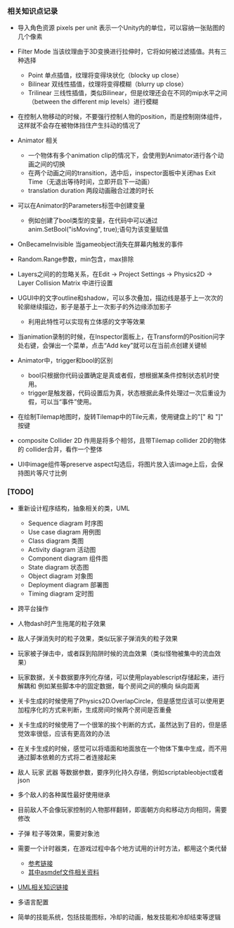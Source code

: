 ﻿### 相关知识点记录
- 导入角色资源
pixels per unit 表示一个Unity内的单位，可以容纳一张贴图的几个像素

- Filter Mode 当该纹理由于3D变换进行拉伸时，它将如何被过滤插值。共有三种选择
	- Point 单点插值，纹理将变得块状化（blocky up close）
	- Bilinear 双线性插值，纹理将变得模糊（blurry up close）
	- Trilinear 三线性插值，类似Bilinear，但是纹理还会在不同的mip水平之间（between the different mip levels）进行模糊

- 在控制人物移动的时候，不要强行控制人物的position，而是控制刚体组件，这样就不会存在被物体挡住产生抖动的情况了

- Animator 相关
	- 一个物体有多个animation clip的情况下，会使用到Animator进行各个动画之间的切换
	- 在两个动画之间的transition，选中后，inspector面板中关闭has Exit Time（无退出等待时间，立即开启下一动画）
	- translation duration 两段动画融合过渡的时长

- 可以在Animator的Parameters标签中创建变量
	- 例如创建了bool类型的变量，在代码中可以通过anim.SetBool("isMoving", true);语句为该变量赋值

- OnBecameInvisible 当gameobject消失在屏幕内触发的事件

- Random.Range参数，min包含，max排除

- Layers之间的的忽略关系，在Edit -> Project Settings -> Physics2D -> Layer Collision Matrix 中进行设置

- UGUI中的文字outline和shadow，可以多次叠加，描边线是基于上一次次的轮廓继续描边，影子是基于上一次影子的外边缘添加影子
	- 利用此特性可以实现有立体感的文字等效果

- 当animation录制的时候，在Inspector面板上，在Transform的Position问字处右键，会弹出一个菜单，点击“Add key”就可以在当前点创建关键帧

- Animator中，trigger和bool的区别
	- bool只根据你代码设置确定是真或者假，想根据某条件控制状态机时使用。
	- trigger是触发器，代码设置后为真，状态根据此条件处理过一次后重设为假，可以当“事件”使用。

- 在绘制Tilemap地图时，旋转Tilemap中的Tile元素，使用键盘上的"[" 和 "]" 按键

- composite Collider 2D 作用是将多个相邻，且带Tilemap collider 2D的物体的 collider合并，看作一个整体

- UI中image组件等preserve aspect勾选后，将图片放入该image上后，会保持图片等尺寸比例

### [TODO]
- 重新设计程序结构，抽象相关的类，UML
	- Sequence diagram 时序图
	- Use case diagram 用例图
	- Class diagram 类图
	- Activity diagram 活动图
	- Component diagram 组件图
	- State diagram 状态图
	- Object diagram 对象图
	- Deployment diagram 部署图
	- Timing diagram 定时图

- 跨平台操作

- 人物dash时产生拖尾的粒子效果

- 敌人子弹消失时的粒子效果，类似玩家子弹消失的粒子效果

- 玩家被子弹击中，或者踩到陷阱时候的流血效果（类似怪物被集中的流血效果）

- 玩家数据，关卡数据要序列化存储，可以使用playablescript存储起来，进行解耦和
例如某些脚本中的固定数据，每个房间之间的横向 纵向距离

- 关卡生成的时候使用了Physics2D.OverlapCircle，但是感觉应该可以使用更加程序化的方式来判断，生成房间时候两个房间是否重叠

- 关卡生成的时候使用了一个很笨的挨个判断的方式，虽然达到了目的，但是感觉效率很低，应该有更高效的办法

- 在关卡生成的时候，感觉可以将墙面和地面放在一个物体下集中生成，而不用通过脚本依赖的方式将二者连接起来

- 敌人 玩家 武器 等数据参数，要序列化持久存储，例如scriptableobject或者json

- 多个敌人的各种属性最好使用继承

- 目前敌人不会像玩家控制的人物那样翻转，即面朝方向和移动方向相同，需要修改

- 子弹 粒子等效果，需要对象池

- 需要一个计时器类，在游戏过程中各个地方试用的计时方法，都用这个类代替
	- [参考链接](https://github.com/akbiggs/UnityTimer)
	- [其中asmdef文件相关资料](https://blog.csdn.net/iningwei/article/details/91046449)

- [UML相关知识链接](https://www.bilibili.com/video/BV11b411c7hp)

- 多语言配置

- 简单的技能系统，包括技能图标，冷却的动画，触发技能和冷却结束等逻辑